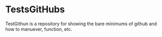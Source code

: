 # TestsGitHubs
TestGithun is a repository for showing the bare minimums of github and how to manuever, function, etc.
